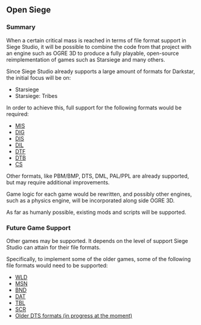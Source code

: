 ## Open Siege

### Summary
When a certain critical mass is reached in terms of file format support in Siege Studio, it will be possible to combine the code from that project with an engine such as OGRE 3D to produce a fully playable, open-source reimplementation of games such as Starsiege and many others.

Since Siege Studio already supports a large amount of formats for Darkstar, the initial focus will be on:
* Starsiege
* Starsiege: Tribes

In order to achieve this, full support for the following formats would be required:
* [MIS](https://github.com/open-siege/open-siege/wiki/MIS)
* [DIG](https://github.com/open-siege/open-siege/wiki/DIG)
* [DIS](https://github.com/open-siege/open-siege/wiki/DIS)
* [DIL](https://github.com/open-siege/open-siege/wiki/DIL)
* [DTF](https://github.com/open-siege/open-siege/wiki/DTF)
* [DTB](https://github.com/open-siege/open-siege/wiki/DTB)
* [CS](https://github.com/open-siege/open-siege/wiki/CS)

Other formats, like PBM/BMP, DTS, DML, PAL/PPL are already supported, but may require additional improvements.

Game logic for each game would be rewritten, and possibly other engines, such as a physics engine, will be incorporated along side OGRE 3D.

As far as humanly possible, existing mods and scripts will be supported.

### Future Game Support
Other games may be supported. It depends on the level of support Siege Studio can attain for their file formats.

Specifically, to implement some of the older games, some of the following file formats would need to be supported:
* [WLD](https://github.com/open-siege/open-siege/wiki/WLD)
* [MSN](https://github.com/open-siege/open-siege/wiki/MSN)
* [BND](https://github.com/open-siege/open-siege/wiki/BND)
* [DAT](https://github.com/open-siege/open-siege/wiki/DAT)
* [TBL](https://github.com/open-siege/open-siege/wiki/TBL)
* [SCR](https://github.com/open-siege/open-siege/wiki/SCR)
* [Older DTS formats (in progress at the moment)](https://github.com/open-siege/open-siege/wiki/DTS)

